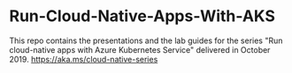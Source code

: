 # Run-Cloud-Native-Apps-With-AKS
This repo contains the presentations and the lab guides for the series "Run cloud-native apps with Azure Kubernetes Service" delivered in October 2019. https://aka.ms/cloud-native-series
